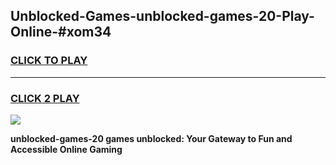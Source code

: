 
## Unblocked-Games-unblocked-games-20-Play-Online-#xom34
<h3>
<a href="https://premium.freeplayer.one?title=unblocked-games-20&ref=27F">CLICK TO PLAY</a></h3>
<hr>

<h3>
<a href="https://premium.freeplayer.one?title=unblocked-games-20&ref=27F">CLICK 2 PLAY</a>
  
</h3>

<a href="https://premium.freeplayer.one?title=unblocked-games-20&ref=27F"><img src="https://clearcache.store/games.png"></a>


**unblocked-games-20 games unblocked: Your Gateway to Fun and Accessible Online Gaming**

